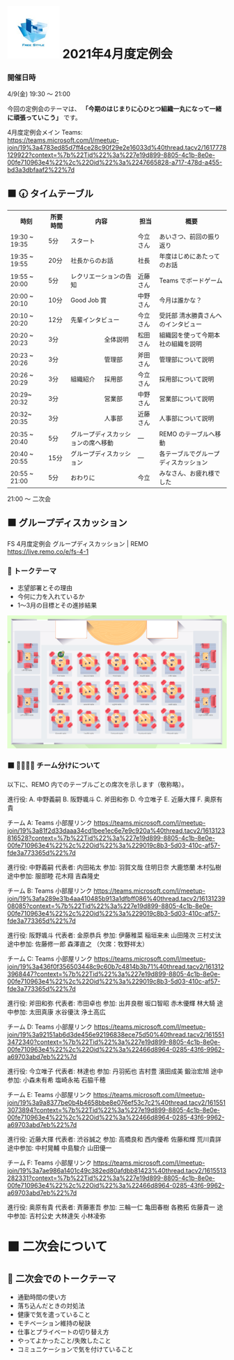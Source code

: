 # <img src="./logo.jpg" width="120"> 2021年4月度定例会 

### 開催日時

4/9(金) 19:30 ～ 21:00  

今回の定例会のテーマは、 **「今期のはじまりに心ひとつ組織一丸になって一緒に頑張っていこう」** です。

4月度定例会メイン Teams:  
https://teams.microsoft.com/l/meetup-join/19%3a4783ed85d7ff4ce28c90f29e2e16033d%40thread.tacv2/1617778129922?context=%7b%22Tid%22%3a%227e19d899-8805-4c1b-8e0e-00fe710963e4%22%2c%22Oid%22%3a%2247665828-a717-478d-a455-bd3a3dbfaaf2%22%7d

## ⬛ 🕢 タイムテーブル

<table>
    <tr>
        <th>時刻</th>
        <th>所要時間</th>
        <th colspan="2">内容</th>
        <th>担当</th>
        <th>概要</th>
    </tr>
    <tr>
        <td>19:30 ~ 19:35</td>
        <td>5分</td>
        <td colspan="2">スタート</td>
        <td>今立さん</td>
        <td>あいさつ、前回の振り返り</td>
    </tr>
    <tr>
        <td>19:35 ~ 19:55</td>
        <td>20分</td>
        <td colspan="2">社長からのお話</td>
        <td>社長</td>
        <td>年度はじめにあたってのお話</td>
    </tr>
    <tr>
        <td>19:55 ~ 20:00</td>
        <td>5分</td>
        <td colspan="2">レクリエーションの告知</td>
        <td>近藤さん</td>
        <td>Teams でボードゲーム</td>
    </tr>
    <tr>
        <td>20:00 ~ 20:10</td>
        <td>10分</td>
        <td colspan="2">Good Job 賞</td>
        <td>中野さん</td>
        <td>今月は誰かな？</td>
    </tr>
    <tr>
        <td>20:10 ~ 20:20</td>
        <td>12分</td>
        <td colspan="2">先輩インタビュー</td>
        <td>今立さん</td>
        <td>受託部 清水勝貴さんへのインタビュー</td>
    </tr>
    <tr>
        <td>20:20 ~ 20:23</td>
        <td>3分</td>
        <td rowspan="5">組織紹介</td>
        <td>全体説明</td>
        <td>松田さん</td>
        <td>組織図を使って今期本社の組織を説明</td>
    </tr>
    <tr>
        <td>20:23 ~ 20:26</td>
        <td>3分</td>
        <td>管理部</td>
        <td>斧田さん</td>
        <td>管理部について説明</td>
    </tr>
    <tr>
        <td>20:26 ~ 20:29</td>
        <td>3分</td>
        <td>採用部</td>
        <td>今立さん</td>
        <td>採用部について説明</td>
    </tr>
    <tr>
        <td>20:29~ 20:32</td>
        <td>3分</td>
        <td>営業部</td>
        <td>中野さん</td>
        <td>営業部について説明</td>
    </tr>
    <tr>
        <td>20:32~ 20:35</td>
        <td>3分</td>
        <td>人事部</td>
        <td>近藤さん</td>
        <td>人事部について説明</td>
    </tr>
    <tr>
        <td>20:35 ~ 20:40</td>
        <td>5分</td>
        <td colspan="2">グループディスカッションの席へ移動</td>
        <td>―</td>
        <td>REMO のテーブルへ移動</td>
    </tr>
    <tr>
        <td>20:40 ~ 20:55</td>
        <td>15分</td>
        <td colspan="2">グループディスカッション</td>
        <td>―</td>
        <td>各テーブルでグループディスカッション</td>
    </tr>
    <tr>
        <td>20:55 ~ 21:00</td>
        <td>5分</td>
        <td colspan="2">おわりに</td>
        <td>今立</td>
        <td>みなさん、お疲れ様でした</td>
    </tr>
</table>

21:00 ～ 二次会

## ⬛ グループディスカッション

FS 4月度定例会 グループディスカッション | REMO  
https://live.remo.co/e/fs-4-1

### 💬 トークテーマ

- 志望部署とその理由
- 今何に力を入れているか
- 1～3月の目標とその進捗結果

![](./remo-table.png)

### ⬛ 👨‍👩‍👧‍👦 チーム分けについて

以下に、REMO 内でのテーブルごとの席次を示します（敬称略）。

進行役:
A. 中野義嗣 B. 阪野颯斗 C. 斧田和弥 D. 今立唯子 E. 近藤大揮 F. 奥原有貴

チーム A: Teams 小部屋リンク
https://teams.microsoft.com/l/meetup-join/19%3a81f2d33daaa34cd1bee1ec6e7e9c920a%40thread.tacv2/1613123816528?context=%7b%22Tid%22%3a%227e19d899-8805-4c1b-8e0e-00fe710963e4%22%2c%22Oid%22%3a%229019c8b3-5d03-410c-af57-fde3a773365d%22%7d

進行役: 中野義嗣
代表者: 内田祐太
参加: 羽賀文哉 住明日奈 大鹿悠蘭 木村弘樹
途中参加: 服部睦 花木翔 吉森隆史

チーム B: Teams 小部屋リンク
https://teams.microsoft.com/l/meetup-join/19%3afa289e31b4aa410485b913a1dfbff086%40thread.tacv2/1613123908085?context=%7b%22Tid%22%3a%227e19d899-8805-4c1b-8e0e-00fe710963e4%22%2c%22Oid%22%3a%229019c8b3-5d03-410c-af57-fde3a773365d%22%7d

進行役: 阪野颯斗
代表者: 金原恭兵
参加: 伊藤稚菜 稲垣来未 山田隆次 三村丈汰
途中参加: 佐藤修一郎 森澤直之 （欠席：牧野祥太）

チーム C: Teams 小部屋リンク
https://teams.microsoft.com/l/meetup-join/19%3a436f0f356503448c9c60b7c4814b3b71%40thread.tacv2/1613123968447?context=%7b%22Tid%22%3a%227e19d899-8805-4c1b-8e0e-00fe710963e4%22%2c%22Oid%22%3a%229019c8b3-5d03-410c-af57-fde3a773365d%22%7d

進行役: 斧田和弥
代表者: 市田卓也
参加: 出井良樹 坂口智昭 赤木優輝 林大騎
途中参加: 太田真康 水谷優汰 浄土高広

チーム D: Teams 小部屋リンク
https://teams.microsoft.com/l/meetup-join/19%3a92151ab6d3de456e92196838ece75d50%40thread.tacv2/1615513472340?context=%7b%22Tid%22%3a%227e19d899-8805-4c1b-8e0e-00fe710963e4%22%2c%22Oid%22%3a%22466d8964-0285-43f6-9962-a69703abd7eb%22%7d

進行役: 今立唯子
代表者: 林達也
参加: 丹羽拓也 吉村豊 濱田成美 鍛治宏旭
途中参加: 小森未有希 塩崎永祐 石脇千穂

チーム E: Teams 小部屋リンク
https://teams.microsoft.com/l/meetup-join/19%3a9a8377be0b4b4658bbe8e076ef53c7c2%40thread.tacv2/1615513073894?context=%7b%22Tid%22%3a%227e19d899-8805-4c1b-8e0e-00fe710963e4%22%2c%22Oid%22%3a%22466d8964-0285-43f6-9962-a69703abd7eb%22%7d

進行役: 近藤大揮
代表者: 渋谷誠之
参加: 高橋良和 西内優希 佐藤和輝 荒川貴詳
途中参加: 中村晃輔 中島駿介 山田優一

チーム F: Teams 小部屋リンク
https://teams.microsoft.com/l/meetup-join/19%3a7ae986a1401c49c382ed80afdbb81423%40thread.tacv2/1615513282331?context=%7b%22Tid%22%3a%227e19d899-8805-4c1b-8e0e-00fe710963e4%22%2c%22Oid%22%3a%22466d8964-0285-43f6-9962-a69703abd7eb%22%7d

進行役: 奥原有貴
代表者: 斉藤憲吾
参加: 三輪一仁 亀田春樹 各務拓 佐藤貴一
途中参加: 吉村公史 大林達矢 小林凌弥




# ⬛ 二次会について



## 💬 二次会でのトークテーマ

- 通勤時間の使い方
- 落ち込んだときの対処法
- 健康で気を遣っていること
- モチベーション維持の秘訣
- 仕事とプライベートの切り替え方
- やってよかったこと/失敗したこと
- コミュニケーションで気を付けていること
